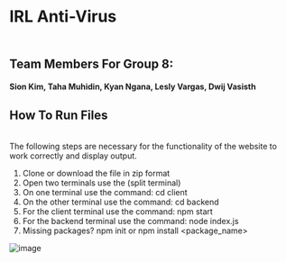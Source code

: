 # IRL Anti-Virus
<h2><br>Team Members For Group 8:</br></h2>
  <h4>Sion Kim,
  Taha Muhidin,
  Kyan Ngana, 
  Lesly Vargas,
  Dwij Vasisth

How To Run Files
-------------------
<br>The following steps are necessary for the functionality of the website to work correctly and display output.</Br>
1. Clone or download the file in zip format
2. Open two terminals use the (split terminal)
3. On one terminal use the command: cd client
4. On the other terminal use the command: cd backend
5. For the client terminal use the command: npm start
6. For the backend terminal use the command: node index.js
7. Missing packages? npm init or npm install <package_name>

![image](https://github.com/leslyvv/IRLAnti-Virus/assets/148645895/7107def0-9643-462b-a750-4a6ac338c348)


